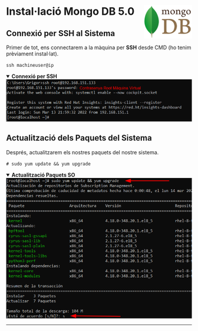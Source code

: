 # Instal·lació Mongo DB 5.0 <img align="right" width="130" src="../imatges/mongo_logo.png"/>

## Connexió per SSH al Sistema
Primer de tot, ens connectarem a la màquina per **SSH** desde CMD (ho tenim prèviament instal·lat).
```
ssh machineuser@ip 
```
<details open>
<summary><b>Connexió per SSH</b></summary>
<img src="captures/ssh.png">
</details>

## Actualització dels Paquets del Sistema
Després, actualitzarem els nostres paquets del nostre sistema.
```
# sudo yum update && yum upgrade
```
<details open>
<summary><b>Actualització Paquets SO</b></summary>
<img src="captures/upgrade.png">
</details>
<hr>